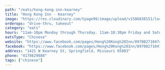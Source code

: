 ```yaml
---
path: "/eats/hong-kong-inn-kearney"
title: "Hong Kong Inn - Kearney"
image: "https://res.cloudinary.com/tpage99/image/upload/v1586830151/local417eats/local417eatslogo.png"
orderops: "drive-thru, takeout"
category: "eats"
hours: "11am-10pm Monday through Thursday. 11am-10:30pm Friday and Saturday. 11am-9:30pm Sunday"
eatsType: "Chinese"
website: "https://www.facebook.com/pages/Hong%20Kong%20Inn/897082710474552/"
facebook: "https://www.facebook.com/pages/Hong%20Kong%20Inn/897082710474552/"
address: "1421 W Kearney St, Springfield, Missouri 65803"
phone: "4178629888"
tags: ["chinese"]
---
```

